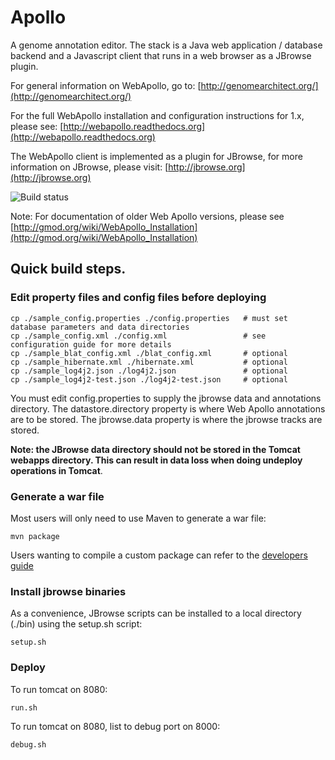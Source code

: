 Apollo
======

A genome annotation editor.  The stack is a Java web application / database backend and a Javascript client that runs in a web browser as a JBrowse plugin.  

For general information on WebApollo, go to: 
[http://genomearchitect.org/](http://genomearchitect.org/)

For the full WebApollo installation and configuration instructions for 1.x, please see:
[http://webapollo.readthedocs.org](http://webapollo.readthedocs.org)

The WebApollo client is implemented as a plugin for JBrowse, for more information on JBrowse, please visit:
[http://jbrowse.org](http://jbrowse.org)

![Build status](https://travis-ci.org/GMOD/Apollo.svg?branch=master)

Note: For documentation of older Web Apollo versions, please see [http://gmod.org/wiki/WebApollo_Installation](http://gmod.org/wiki/WebApollo_Installation)

## Quick build steps.


### Edit property files and config files before deploying

    cp ./sample_config.properties ./config.properties   # must set database parameters and data directories
    cp ./sample_config.xml ./config.xml                 # see configuration guide for more details
    cp ./sample_blat_config.xml ./blat_config.xml       # optional
    cp ./sample_hibernate.xml ./hibernate.xml           # optional
    cp ./sample_log4j2.json ./log4j2.json               # optional
    cp ./sample_log4j2-test.json ./log4j2-test.json     # optional


You must edit config.properties to supply the jbrowse data and annotations directory. The datastore.directory property is where Web Apollo annotations are to be stored.  The jbrowse.data property is where the jbrowse tracks are stored.

**Note: the JBrowse data directory should not be stored in the Tomcat webapps directory. This can result in data loss when doing undeploy operations in Tomcat**.


### Generate a war file

Most users will only need to use Maven to generate a war file:

    mvn package

Users wanting to compile a custom package can refer to the [developers guide](docs/Developer.md)

### Install jbrowse binaries

As a convenience, JBrowse scripts can be installed to a local directory (./bin) using the setup.sh script:

    setup.sh

### Deploy

To run tomcat on 8080:

    run.sh
To run tomcat on 8080, list to debug port on 8000:

    debug.sh

